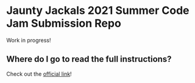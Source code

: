 # Jaunty Jackals 2021 Summer Code Jam Submission Repo

Work in progress!

## Where do I go to read the full instructions?

Check out the [official link](https://github.com/python-discord/code-jam-template/blob/main/README.md)!
